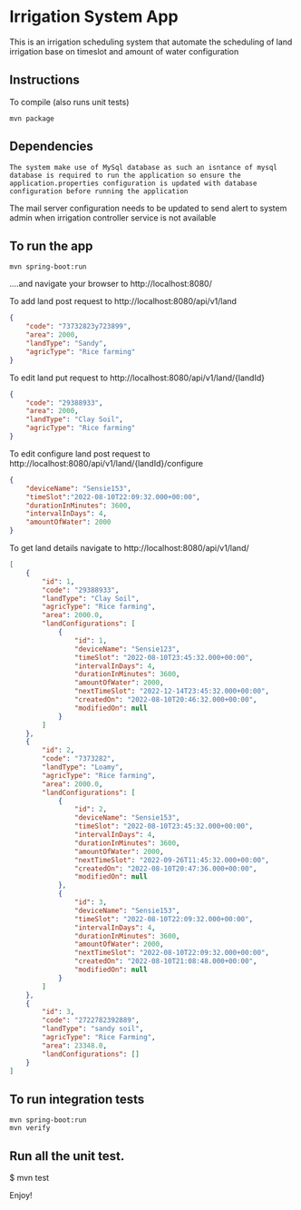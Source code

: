 # Irrigation System App


This is an irrigation scheduling system that automate the scheduling of land irrigation base on timeslot and amount of water configuration 



## Instructions

To compile (also runs unit tests)

```
mvn package
```

## Dependencies
```
The system make use of MySql database as such an isntance of mysql database is required to run the application so ensure the application.properties configuration is updated with database configuration before running the application
```
The mail server configuration needs to be updated to send alert to system admin when irrigation controller service is not available


## To run the app 

```
mvn spring-boot:run
```

....and navigate your browser to  http://localhost:8080/

To  add land post request to http://localhost:8080/api/v1/land

```JSON
{
    "code": "73732823y723899",
    "area": 2000,
    "landType": "Sandy",
    "agricType": "Rice farming"
}
```

To  edit land put request to http://localhost:8080/api/v1/land/{landId}

```JSON
{
    "code": "29388933",
    "area": 2000,
    "landType": "Clay Soil",
    "agricType": "Rice farming"
}
```

To  edit configure land post request to http://localhost:8080/api/v1/land/{landId}/configure

```JSON
{
    "deviceName": "Sensie153",
    "timeSlot":"2022-08-10T22:09:32.000+00:00",
    "durationInMinutes": 3600,
    "intervalInDays": 4,
    "amountOfWater": 2000
}
```

To  get land details navigate to http://localhost:8080/api/v1/land/
```JSON
[
    {
        "id": 1,
        "code": "29388933",
        "landType": "Clay Soil",
        "agricType": "Rice farming",
        "area": 2000.0,
        "landConfigurations": [
            {
                "id": 1,
                "deviceName": "Sensie123",
                "timeSlot": "2022-08-10T23:45:32.000+00:00",
                "intervalInDays": 4,
                "durationInMinutes": 3600,
                "amountOfWater": 2000,
                "nextTimeSlot": "2022-12-14T23:45:32.000+00:00",
                "createdOn": "2022-08-10T20:46:32.000+00:00",
                "modifiedOn": null
            }
        ]
    },
    {
        "id": 2,
        "code": "7373282",
        "landType": "Loamy",
        "agricType": "Rice farming",
        "area": 2000.0,
        "landConfigurations": [
            {
                "id": 2,
                "deviceName": "Sensie153",
                "timeSlot": "2022-08-10T23:45:32.000+00:00",
                "intervalInDays": 4,
                "durationInMinutes": 3600,
                "amountOfWater": 2000,
                "nextTimeSlot": "2022-09-26T11:45:32.000+00:00",
                "createdOn": "2022-08-10T20:47:36.000+00:00",
                "modifiedOn": null
            },
            {
                "id": 3,
                "deviceName": "Sensie153",
                "timeSlot": "2022-08-10T22:09:32.000+00:00",
                "intervalInDays": 4,
                "durationInMinutes": 3600,
                "amountOfWater": 2000,
                "nextTimeSlot": "2022-08-10T22:09:32.000+00:00",
                "createdOn": "2022-08-10T21:08:48.000+00:00",
                "modifiedOn": null
            }
        ]
    },
    {
        "id": 3,
        "code": "2722782392889",
        "landType": "sandy soil",
        "agricType": "Rice Farming",
        "area": 23348.0,
        "landConfigurations": []
    }
]
```

## To run integration tests

```
mvn spring-boot:run
mvn verify
```

## Run all the unit test.
$ mvn test


Enjoy!